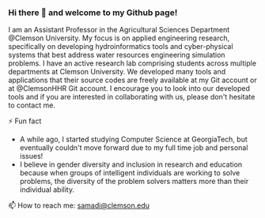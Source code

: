 ### Hi there 👋 and welcome to my Github page!
I am an Assistant Professor in the Agricultural Sciences Department @Clemson University. My focus is on applied engineering research, specifically on developing hydroinformatics tools and cyber-physical systems that best address water resources engineering simulation problems. I have an active research lab comprising students across multiple departments at Clemson University. We developed many tools and applications that their source codes are freely available at my Git account or at @ClemsonHHR Git account. I encourage you to look into our developed tools and if you are interested in collaborating with us, please don't hesitate to contact me. 
 
⚡ Fun fact &nbsp;
- A while ago, I started studying Computer Science at GeorgiaTech, but eventually couldn't move forward due to my full time job and personal issues! &nbsp;  
- I believe in gender diversity and inclusion in research and education because when groups of intelligent individuals are working to solve problems, the diversity of the problem solvers matters more than their individual ability. 

📫 How to reach me: samadi@clemson.edu  
<!--
**VidyaSamadi/VidyaSamadi** is a ✨ _special_ ✨ repository because its `README.md` (this file) appears on your GitHub profile.

Here are some ideas to get you started:

- 🔭 I’m currently working on ...
- 🌱 I’m currently learning ...
- 👯 I’m looking to collaborate on ...
- 🤔 I’m looking for help with ...
- 💬 Ask me about ...
- 📫 How to reach me: ...
- 😄 Pronouns: ...
- ⚡ Fun fact: ...
-->
